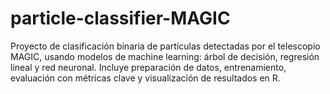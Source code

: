 # particle-classifier-MAGIC
Proyecto de clasificación binaria de partículas detectadas por el telescopio MAGIC, usando modelos de machine learning: árbol de decisión, regresión lineal y red neuronal. Incluye preparación de datos, entrenamiento, evaluación con métricas clave y visualización de resultados en R.
